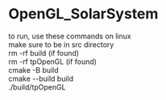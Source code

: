 # OpenGL_SolarSystem

to run, use these commands on linux  
make sure to be in src directory  
rm -rf build (if found)  
rm -rf tpOpenGL (if found)  
cmake -B build  
cmake --build build  
./build/tpOpenGL  